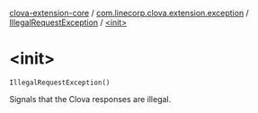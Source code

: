 [clova-extension-core](../../index.md) / [com.linecorp.clova.extension.exception](../index.md) / [IllegalRequestException](index.md) / [&lt;init&gt;](./-init-.md)

# &lt;init&gt;

`IllegalRequestException()`

Signals that the Clova responses are illegal.

